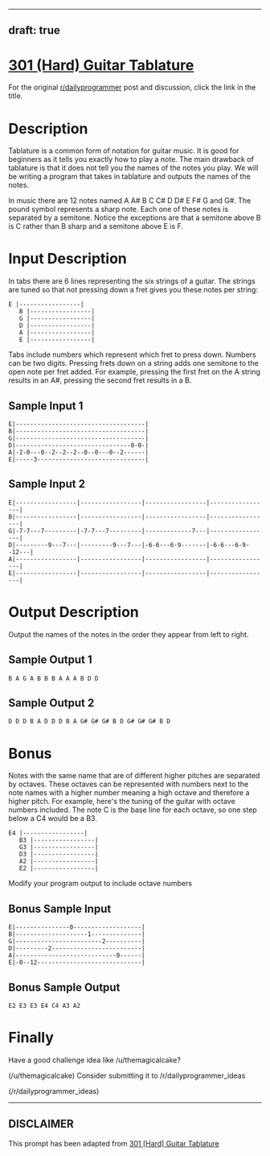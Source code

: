 ---
draft: true
----

# [301 (Hard) Guitar Tablature](https://www.reddit.com/r/dailyprogrammer/comments/5rt1cj/20170203_challenge_301_hard_guitar_tablature/)

For the original [r/dailyprogrammer](https://www.reddit.com/r/dailyprogrammer/) post and discussion, click the link in the title.

# Description
Tablature is a common form of notation for guitar music. It is good for beginners as it tells you exactly how to play a note. The main drawback of tablature is that it does not tell you the names of the notes you play. We will be writing a program that takes in tablature and outputs the names of the notes.

In music there are 12  notes named A A# B C C# D D# E F# G and G#. The pound symbol represents a sharp note. Each one of these notes is separated by a semitone. Notice the exceptions are that a semitone above B is C rather than B sharp and a semitone above E is F.

# Input Description
In tabs there are 6 lines representing the six strings of a guitar. The strings are tuned so that not pressing down a fret gives you these notes per string:


```
E |-----------------|
   B |-----------------|
   G |-----------------|
   D |-----------------|
   A |-----------------|
   E |-----------------|
```
Tabs include numbers which represent which fret to press down. Numbers can be two digits. Pressing frets down on a string adds one semitone to the open note per fret added. For example, pressing the first fret on the A string results in an A#, pressing the second fret results in a B.

## Sample Input 1

```
E|------------------------------------|
B|------------------------------------|
G|------------------------------------|
D|--------------------------------0-0-|
A|-2-0---0--2--2--2--0--0---0--2------|
E|-----3------------------------------|
```
## Sample Input 2

```
E|-----------------|-----------------|-----------------|-----------------|
B|-----------------|-----------------|-----------------|-----------------|
G|-7-7---7---------|-7-7---7---------|-------------7---|-----------------|
D|---------9---7---|---------9---7---|-6-6---6-9-------|-6-6---6-9--12---|
A|-----------------|-----------------|-----------------|-----------------|
E|-----------------|-----------------|-----------------|-----------------|
```
# Output Description
Output the names of the notes in the order they appear from left to right.

## Sample Output 1

```
B A G A B B B A A A B D D
```
## Sample Output 2

```
D D D B A D D D B A G# G# G# B D G# G# G# B D
```
# Bonus
Notes with the same name that are of different higher pitches are separated by octaves. These octaves can be represented with numbers next to the note names with a higher number meaning a high octave and therefore a higher pitch. For example, here's the tuning of the guitar with octave numbers included. The note C is the base line for each octave, so one step below a C4 would be a B3.


```
E4 |-----------------|
   B3 |-----------------|
   G3 |-----------------|
   D3 |-----------------|
   A2 |-----------------|
   E2 |-----------------|
```
Modify your program output to include octave numbers

## Bonus Sample Input

```
E|---------------0-------------------|
B|--------------------1--------------|
G|------------------------2----------|
D|---------2-------------------------|
A|----------------------------0------|
E|-0--12-----------------------------|
```
## Bonus Sample Output

```
E2 E3 E3 E4 C4 A3 A2
```
# Finally
Have a good challenge idea like /u/themagicalcake?

(/u/themagicalcake)
Consider submitting it to /r/dailyprogrammer_ideas

(/r/dailyprogrammer_ideas)

----
## **DISCLAIMER**
This prompt has been adapted from [301 [Hard] Guitar Tablature](https://www.reddit.com/r/dailyprogrammer/comments/5rt1cj/20170203_challenge_301_hard_guitar_tablature/
)
